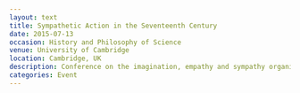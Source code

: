 ```yaml
---
layout: text
title: Sympathetic Action in the Seventeenth Century
date: 2015-07-13
occasion: History and Philosophy of Science
venue: University of Cambridge
location: Cambridge, UK
description: Conference on the imagination, empathy and sympathy organised by the INSEI network. <a href="../sympathetic/">Read the paper</a>
categories: Event
---
```




